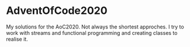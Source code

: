 # AdventOfCode2020

My solutions for the AoC2020.
Not always the shortest approches. I try to  work with streams and functional programming and creating classes to realise it.

